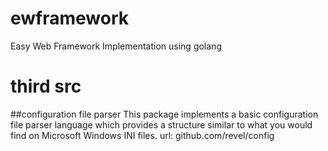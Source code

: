 # ewframework
Easy Web Framework  Implementation using golang

# third src

##configuration file parser
  This package implements a basic configuration file parser language which
  provides a structure similar to what you would find on Microsoft Windows INI
  files. url: github.com/revel/config